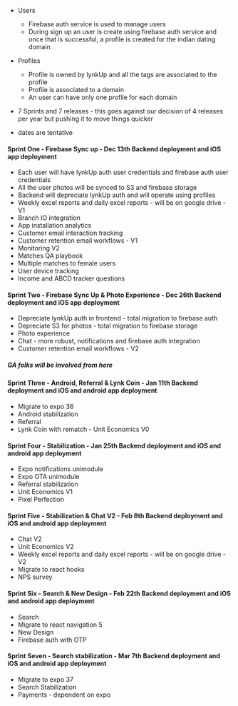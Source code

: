 - Users
  - Firebase auth service is used to manage users
  - During sign up an user is create using firebase auth service and once that is successful, a profile is created for the indian dating domain

- Profiles
  - Profile is owned by lynkUp and all the tags are associated to the profile
  - Profile is associated to a domain
  - An user can have only one profile for each domain

- 7 Sprints and 7 releases - this goes against our decision of 4 releases per year but pushing it to move things quicker
- dates are tentative

#### Sprint One - Firebase Sync up - Dec 13th Backend deployment and iOS app deployment
- Each user will have lynkUp auth user credentials and firebase auth user credentials
- All the user photos will be synced to S3 and firebase storage
- Backend will depreciate lynkUp auth and will operate using profiles
- Weekly excel reports and daily excel reports - will be on google drive - V1
- Branch IO integration
- App installation analytics
- Customer email interaction tracking
- Customer retention email workflows - V1
- Monitoring V2
- Matches QA playbook
- Multiple matches to female users
- User device tracking
- Income and ABCD tracker questions

#### Sprint Two - Firebase Sync Up & Photo Experience - Dec 26th Backend deployment and iOS app deployment
- Depreciate lynkUp auth in frontend - total migration to firebase auth
- Depreciate S3 for photos - total migration to firebase storage
- Photo experience
- Chat - more robust, notifications and firebase auth integration
- Customer retention email workflows - V2

##### GA folks will be involved from here

#### Sprint Three - Android, Referral & Lynk Coin - Jan 11th Backend deployment and iOS and android app deployment
- Migrate to expo 36
- Android stabilization
- Referral
- Lynk Coin with rematch - Unit Economics V0

#### Sprint Four - Stabilization - Jan 25th Backend deployment and iOS and android app deployment
- Expo notifications unimodule
- Expo OTA unimodule
- Referral stabilization
- Unit Economics V1
- Pixel Perfection

#### Sprint Five - Stabilization & Chat V2 - Feb 8th Backend deployment and iOS and android app deployment
- Chat V2
- Unit Economics V2
- Weekly excel reports and daily excel reports - will be on google drive - V2
- Migrate to react hooks
- NPS survey

#### Sprint Six - Search & New Design - Feb 22th Backend deployment and iOS and android app deployment
- Search
- Migrate to react navigation 5
- New Design
- Firebase auth with OTP

#### Sprint Seven - Search stabilization - Mar 7th Backend deployment and iOS and android app deployment
- Migrate to expo 37
- Search Stabilization
- Payments - dependent on expo
